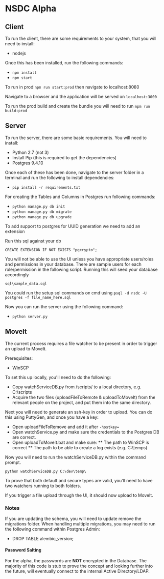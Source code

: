 # NSDC Alpha

## Client

To run the client, there are some requirements to your system, that you will need to install:

* nodejs

Once this has been installed, run the following commands:

* `npm install`
* `npm start`

To run in prod `npm run start:prod` then navigate to localhost:8080


Navigate to a browser and the application will be served on `localhost:3000`

To run the prod build and create the bundle you will need to run `npm run build:prod`

## Server

To run the server, there are some basic requirements.  You will need to install:

* Python 2.7 (not 3)
* Install Pip (this is required to get the dependencies)
* Postgres 9.4.10

Once each of these has been done, navigate to the server folder in a terminal and run the following to install dependencies:

* `pip install -r requirements.txt`


For creating the Tables and Columns in Postgres run following commands:

* `python manage.py db init`
* `python manage.py db migrate`
* `python manage.py db upgrade`

To add support to postgres for UUID generation we need to add an extension

Run this sql against your db

`CREATE EXTENSION IF NOT EXISTS "pgcrypto";`

You will not be able to use the UI unless you have appropriate users/roles and permissions in your database.
There are sample users for each role/permission in the following script.  Running this will seed your database accordingly

`sql\sample_data.sql`

You could run the setup sql commands on cmd using `psql -d nsdc -U postgres -f file_name_here.sql`

Now you can run the server using the following command:

* `python server.py`


## MoveIt

The current process requires a file watcher to be present in order to trigger an upload to MoveIt.

Prerequisites:

* WinSCP

To set this up locally, you'll need to do the following:

* Copy watchServiceDB.py from /scripts/ to a local directory, e.g. C:\scripts
* Acquire the two files (uploadFileToRemote & uploadToMoveIt) from the relevant people on the project, and put them into the same directory.

Next you will need to generate an ssh-key in order to upload.  You can do this using PuttyGen, and once you have a key:

* Open uploadFileToRemove and add it after `-hostkey=`
* Open watchService.py and make sure the credentials to the Postgres DB are correct.
* Open uploadToMoveIt.bat and make sure:
** The path to WinSCP is correct
** The path to be able to create a log exists (e.g. C:\temps)

Now you will need to run the watchServiceDB.py within the command prompt.

`python watchServiceDB.py C:\dev\temp\`

To prove that both default and secure types are valid, you'll need to have two watchers running to both folders.

If you trigger a file upload through the UI, it should now upload to MoveIt.

### Notes

If you are updating the schema, you will need to update remove the migrations folder.
When handling multiple migrations, you may need to run the following command within Postgres Admin:

* DROP TABLE alembic_version;

#### Password Salting

For the alpha, the passwords are **NOT** encrypted in the Database.  The majority of this code is stub to prove the concept
and looking further into the future, will eventually connect to the internal Active Directory/LDAP.
